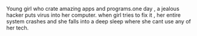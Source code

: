 Young girl who crate amazing apps and programs.one day , a jealous hacker puts virus into her computer. when girl tries to fix it , her entire system crashes and she falls into a deep sleep where she cant use any of her tech.